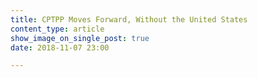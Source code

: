 ```yaml
---
title: CPTPP Moves Forward, Without the United States
content_type: article
show_image_on_single_post: true
date: 2018-11-07 23:00

---
```

